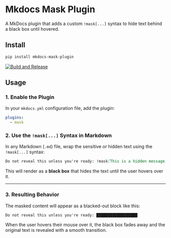 # Mkdocs Mask Plugin

A MkDocs plugin that adds a custom `!mask[...]` syntax to hide text behind a black box until hovered.

## Install

```bash
pip install mkdocs-mask-plugin
```

[![Build and Release](https://github.com/eWloYW8/mkdocs-mask-plugin/actions/workflows/release.yml/badge.svg)](https://github.com/eWloYW8/mkdocs-mask-plugin/actions/workflows/release.yml)

## Usage

### 1. Enable the Plugin

In your `mkdocs.yml` configuration file, add the plugin:

```yaml
plugins:
  - mask
```

### 2. Use the `!mask[...]` Syntax in Markdown

In any Markdown (`.md`) file, wrap the sensitive or hidden text using the `!mask[...]` syntax:

```markdown
Do not reveal this unless you're ready: !mask[This is a hidden message].
```

This will render as a **black box** that hides the text until the user hovers over it.

---

### 3. Resulting Behavior

The masked content will appear as a blacked-out block like this:

```
Do not reveal this unless you're ready: ██████████████████
```

When the user hovers their mouse over it, the black box fades away and the original text is revealed with a smooth transition.


